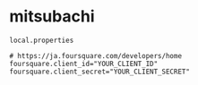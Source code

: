 # mitsubachi

`local.properties`

```properties
# https://ja.foursquare.com/developers/home
foursquare.client_id="YOUR_CLIENT_ID"
foursquare.client_secret="YOUR_CLIENT_SECRET"
```
